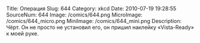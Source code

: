 Title: Операция 
Slug: 644 
Category: xkcd 
Date: 2010-07-19 19:28:55 
SourceNum: 644 
Image: /comics/644.png 
MicroImage: /comics/644_micro.png 
MiniImage: /comics/644_mini.png 
Description: Чёрт. Он не просто не установил его, он пришил наклейку «Vista-Ready» к моей руке. 

